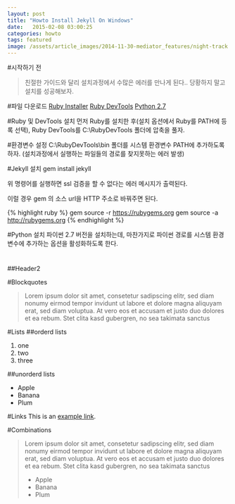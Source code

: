 ```yaml
---
layout: post
title: "Howto Install Jekyll On Windows"
date:   2015-02-08 03:00:25
categories: howto
tags: featured
image: /assets/article_images/2014-11-30-mediator_features/night-track.JPG
---
```

#시작하기 전
> 친절한 가이드와 달리 설치과정에서 수많은 에러를 만나게 된다.. 당황하지 말고 설치를 성공해보자. 

#파일 다운로드
[Ruby Installer](http://dl.bintray.com/oneclick/rubyinstaller/rubyinstaller-2.1.5.exe?direct)
[Ruby DevTools](http://cdn.rubyinstaller.org/archives/devkits/DevKit-mingw64-32-4.7.2-20130224-1151-sfx.exe)
[Python 2.7](https://www.python.org/ftp/python/2.7.9/python-2.7.9.msi)

#Ruby 및 DevTools 설치
먼저 Ruby를 설치한 후(설치 옵션에서 Ruby를 PATH에 등록 선택), 
Ruby DevTools를 C:\RubyDevTools 폴더에 압축을 풀자.

#환경변수 설정
C:\RubyDevTools\bin 폴더를 시스템 환경변수 PATH에 추가하도록 하자.
(설치과정에서 실행하는 파일들의 경로를 찾지못하는 에러 발생)

#Jekyll 설치
gem install jekyll 

위 명령어를 실행하면 ssl 검증을 할 수 없다는 에러 메시지가 출력된다. 

이럴 경우 gem 의 소스 url을 HTTP 주소로 바꿔주면 된다. 

{% highlight ruby %}
gem source -r https://rubygems.org
gem source -a http://rubygems.org
{% endhighlight %}

#Python 설치
파이썬 2.7 버전을 설치하는데, 마찬가지로 파이썬 경로를 시스템 환경변수에 추가하는 옵션을 활성화하도록 한다.

#
##Header2

#Blockquotes
>Lorem ipsum dolor sit amet, consetetur sadipscing elitr, sed diam nonumy eirmod tempor invidunt ut labore et dolore magna aliquyam erat, sed diam voluptua. At vero eos et accusam et justo duo dolores et ea rebum. Stet clita kasd gubergren, no sea takimata sanctus

#Lists
##orderd lists
1. one
2. two
3. three

##unorderd lists
- Apple
- Banana
- Plum

#Links
This is an [example link](http://example.com/ "With a Title").

#Combinations
>Lorem ipsum dolor sit amet, consetetur sadipscing elitr, sed diam nonumy eirmod tempor invidunt ut labore et dolore magna aliquyam erat, sed diam voluptua. At vero eos et accusam et justo duo dolores et ea rebum. Stet clita kasd gubergren, no sea takimata sanctus
>
> - Apple
> - Banana
> - Plum
